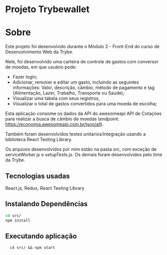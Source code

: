 # Projeto Trybewallet

# Sobre
Este projeto foi desenvolvido durante o Módulo 2 - Front-End do curso de Desenvolvimento Web da Trybe. 

Nele, foi desenvolvido uma carteira de controle de gastos com conversor de moedas, em que usuário pode:
- Fazer login;
- Adicionar, remover e editar um gasto, incluindo as seguintes informações:
    Valor, descrição, câmbio, método de pagamento e tag (Alimentação, Lazer, Trabalho, Transporte ou Saúde);
- Visualizar uma tabela com seus registros,
- Visualizar o total de gastos convertidos para uma moeda de escolha;

Esta aplicação consome os dados da API do awesomeapi API de Cotações para realizar a busca de câmbio de moedas (endpoint:
https://economia.awesomeapi.com.br/json/all).

Também foram desenvolvidos testes unitários/integração usando a biblioteca React Testing Library.

Os arquivos desenvolvidos por mim estão na pasta src, com exceção de serviceWorker.js e setupTests.js. Os demais foram desenvolvidos pelo time da Trybe.

## Tecnologias usadas

React.js, Redux, React Testing Library

## Instalando Dependências

```bash
cd src/
npm install
``` 

## Executando aplicação

  ```
    cd src/ && npm start
  ```
